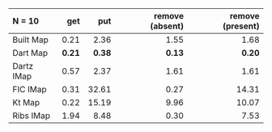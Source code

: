 | N = 10 | get | put | remove (absent) | remove (present) |
| :--- | ---: | ---: | ---: | ---: |
| Built Map | 0.21 | 2.36 | 1.55 | 1.68 |
| Dart Map | **0.21** | **0.38** | **0.13** | **0.20** |
| Dartz IMap | 0.57 | 2.37 | 1.61 | 1.61 |
| FIC IMap | 0.31 | 32.61 | 0.27 | 14.31 |
| Kt Map | 0.22 | 15.19 | 9.96 | 10.07 |
| Ribs IMap | 1.94 | 8.48 | 0.30 | 7.53 |
